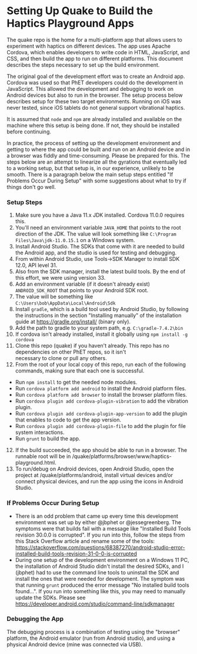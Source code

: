 Setting Up Quake to Build the Haptics Playground Apps
=====================================================

The quake repo is the home for a multi-platform app that allows users to experiment with haptics on different devices.
The app uses Apache Cordova, which enables developers to write code in HTML, JavaScript, and CSS, and then build the
app to run on different platforms. This document describes the steps necessary to set up the build environment.

The original goal of the development effort was to create an Android app. Cordova was used so that PhET developers
could do the development in JavaScript. This allowed the development and debugging to work on Android devices but also
to run in the browser. The setup process below describes setup for these two target environments. Running on iOS was
never tested, since iOS tablets do not general support vibrational haptics.

It is assumed that `node` and `npm` are already installed and available on the machine where this setup is being done.
If not, they should be installed before continuing.

In practice, the process of setting up the development environment and getting to where the app could be built and run
on an Android device and in a browser was fiddly and time-consuming. Please be prepared for this. The steps below
are an attempt to linearize all the gyrations that eventually led to a working setup, but that setup is, in our
experience, unlikely to be smooth. There is a paragraph below the main setup steps entitled "If Problems Occur During
Setup" with some suggestions about what to try if things don't go well.

### Setup Steps

1. Make sure you have a Java 11.x JDK installed. Cordova 11.0.0 requires this.
2. You'll need an environment variable `JAVA_HOME` that points to the root direction of the JDK. The value will look
   something like `C:\Program Files\Java\jdk-11.0.15.1` on a Windows system.
3. Install Android Studio. The SDKs that come with it are needed to build the Android app, and the studio is used for
   testing and debugging.
4. From within Android Studio, use Tools->SDK Manager to install SDK 12.0, API level 31.
5. Also from the SDK manager, install the latest build tools. By the end of this effort, we were using version 33.
6. Add an environment variable (if it doesn't already exist) `ANDROID_SDK_ROOT` that points to your Android SDK root.
7. The value will be something like `C:\Users\bob\AppData\Local\Android\Sdk`
8. Install `gradle`, which is a build tool used by Android Studio, by following the instructions in the section
   "Installing manually" of the installation guide at https://gradle.org/install/ (binary only).
9. Add the path to gradle to your system path, e.g. `C:\gradle-7.4.2\bin`
10. If cordova isn't already installed, install it globally using `npm install -g cordova`
11. Clone this repo (quake) if you haven't already. This repo has no dependencies on other PhET repos, so it isn't\
    necessary to clone or pull any others.
13. From the root of your local copy of this repo, run each of the following commands, making sure that each one is
    successful.

- Run `npm install` to get the needed node modules.
- Run `cordova platform add android` to install the Android platform files.
- Run `cordova platform add browser` to install the browser platform files.
- Run `cordova plugin add cordova-plugin-vibration` to add the vibration plugin.
- Run `cordova plugin add cordova-plugin-app-version` to add the plugin that enables to code to get the app version.
- Run `cordova plugin add cordova-plugin-file` to add the plugin for file system interactions.
- Run `grunt` to build the app.

12. If the build succeeded, the app should be able to run in a browser. The runnable root will be in
    <your-dev-root>/quake/platforms/browser/www/haptics-playground.html.
13. To run/debug on Android devices, open Android Studio, open the project at <your-dev-root>/quake/platforms/android,
    install virtual devices and/or connect physical devices, and run the app using the icons in Android Studio.

### If Problems Occur During Setup

- There is an odd problem that came up every time this development environment was set up by either @jbphet or
  @jessegreenberg. The symptoms were that builds fail with a message like "Installed Build Tools revision 30.0.0 is
  corrupted". If you run into this, follow the steps from this Stack Overflow article and rename some of the tools:
  https://stackoverflow.com/questions/68387270/android-studio-error-installed-build-tools-revision-31-0-0-is-corrupted
- During one setup of the development environment on a Windows 11 PC, the installation of Android Studio didn't install
  the desired SDKs, and I (jbphet) had to use the command line tools to uninstall the SDK and install the ones that were
  needed for development. The symptom was that running `grunt` produced the error message "No installed build tools
  found...". If you run into something like this, you may need to manually update the SDKs. Please see
  https://developer.android.com/studio/command-line/sdkmanager

### Debugging the App

The debugging process is a combination of testing using the "browser" platform, the Android emulator (run from Android
studio), and using a physical Android device (mine was connected via USB).
